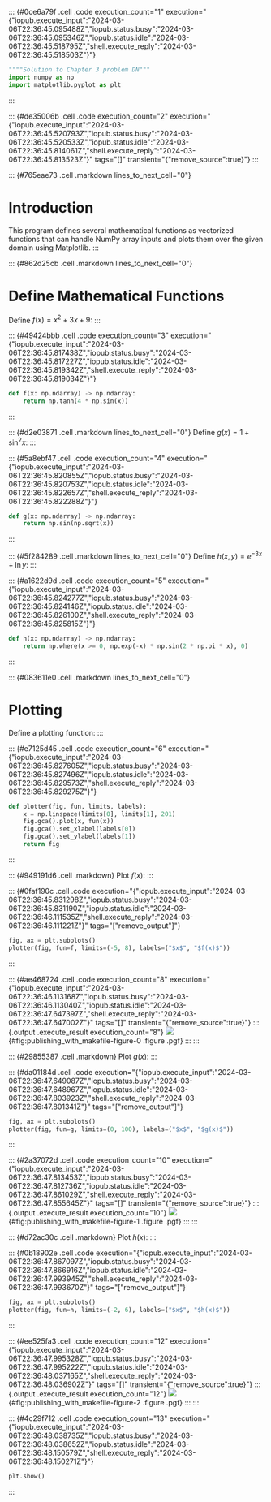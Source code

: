 ::: {#0ce6a79f .cell .code execution_count="1" execution="{\"iopub.execute_input\":\"2024-03-06T22:36:45.095488Z\",\"iopub.status.busy\":\"2024-03-06T22:36:45.095346Z\",\"iopub.status.idle\":\"2024-03-06T22:36:45.518795Z\",\"shell.execute_reply\":\"2024-03-06T22:36:45.518503Z\"}"}
``` python
""""Solution to Chapter 3 problem DN"""
import numpy as np
import matplotlib.pyplot as plt
```
:::

::: {#de35006b .cell .code execution_count="2" execution="{\"iopub.execute_input\":\"2024-03-06T22:36:45.520793Z\",\"iopub.status.busy\":\"2024-03-06T22:36:45.520533Z\",\"iopub.status.idle\":\"2024-03-06T22:36:45.814061Z\",\"shell.execute_reply\":\"2024-03-06T22:36:45.813523Z\"}" tags="[]" transient="{\"remove_source\":true}"}
:::

::: {#765eae73 .cell .markdown lines_to_next_cell="0"}
# Introduction

This program defines several mathematical functions as vectorized
functions that can handle NumPy array inputs and plots them over the
given domain using Matplotlib.
:::

::: {#862d25cb .cell .markdown lines_to_next_cell="0"}
# Define Mathematical Functions

Define $f(x) = x^2 + 3 x + 9$:
:::

::: {#49424bbb .cell .code execution_count="3" execution="{\"iopub.execute_input\":\"2024-03-06T22:36:45.817438Z\",\"iopub.status.busy\":\"2024-03-06T22:36:45.817227Z\",\"iopub.status.idle\":\"2024-03-06T22:36:45.819342Z\",\"shell.execute_reply\":\"2024-03-06T22:36:45.819034Z\"}"}
``` python
def f(x: np.ndarray) -> np.ndarray:
    return np.tanh(4 * np.sin(x))
```
:::

::: {#d2e03871 .cell .markdown lines_to_next_cell="0"}
Define $g(x) = 1 + \sin^2 x$:
:::

::: {#5a8ebf47 .cell .code execution_count="4" execution="{\"iopub.execute_input\":\"2024-03-06T22:36:45.820855Z\",\"iopub.status.busy\":\"2024-03-06T22:36:45.820753Z\",\"iopub.status.idle\":\"2024-03-06T22:36:45.822657Z\",\"shell.execute_reply\":\"2024-03-06T22:36:45.822288Z\"}"}
``` python
def g(x: np.ndarray) -> np.ndarray:
    return np.sin(np.sqrt(x))
```
:::

::: {#5f284289 .cell .markdown lines_to_next_cell="0"}
Define $h(x, y) = e^{-3 x} + \ln y$:
:::

::: {#a1622d9d .cell .code execution_count="5" execution="{\"iopub.execute_input\":\"2024-03-06T22:36:45.824277Z\",\"iopub.status.busy\":\"2024-03-06T22:36:45.824146Z\",\"iopub.status.idle\":\"2024-03-06T22:36:45.826100Z\",\"shell.execute_reply\":\"2024-03-06T22:36:45.825815Z\"}"}
``` python
def h(x: np.ndarray) -> np.ndarray:
    return np.where(x >= 0, np.exp(-x) * np.sin(2 * np.pi * x), 0)
```
:::

::: {#083611e0 .cell .markdown lines_to_next_cell="0"}
# Plotting

Define a plotting function:
:::

::: {#e7125d45 .cell .code execution_count="6" execution="{\"iopub.execute_input\":\"2024-03-06T22:36:45.827605Z\",\"iopub.status.busy\":\"2024-03-06T22:36:45.827496Z\",\"iopub.status.idle\":\"2024-03-06T22:36:45.829573Z\",\"shell.execute_reply\":\"2024-03-06T22:36:45.829275Z\"}"}
``` python
def plotter(fig, fun, limits, labels):
    x = np.linspace(limits[0], limits[1], 201)
    fig.gca().plot(x, fun(x))
    fig.gca().set_xlabel(labels[0])
    fig.gca().set_ylabel(labels[1])
    return fig
```
:::

::: {#949191d6 .cell .markdown}
Plot $f(x)$:
:::

::: {#0faf190c .cell .code execution="{\"iopub.execute_input\":\"2024-03-06T22:36:45.831298Z\",\"iopub.status.busy\":\"2024-03-06T22:36:45.831190Z\",\"iopub.status.idle\":\"2024-03-06T22:36:46.111535Z\",\"shell.execute_reply\":\"2024-03-06T22:36:46.111221Z\"}" tags="[\"remove_output\"]"}
``` python
fig, ax = plt.subplots()
plotter(fig, fun=f, limits=(-5, 8), labels=("$x$", "$f(x)$"))
```
:::

::: {#ae468724 .cell .code execution_count="8" execution="{\"iopub.execute_input\":\"2024-03-06T22:36:46.113168Z\",\"iopub.status.busy\":\"2024-03-06T22:36:46.113040Z\",\"iopub.status.idle\":\"2024-03-06T22:36:47.647397Z\",\"shell.execute_reply\":\"2024-03-06T22:36:47.647002Z\"}" tags="[]" transient="{\"remove_source\":true}"}
::: {.output .execute_result execution_count="8"}
![](examples/publishing_with_makefile/figure-0.pgf){#fig:publishing_with_makefile-figure-0 .figure .pgf}
:::
:::

::: {#29855387 .cell .markdown}
Plot $g(x)$:
:::

::: {#da01184d .cell .code execution="{\"iopub.execute_input\":\"2024-03-06T22:36:47.649087Z\",\"iopub.status.busy\":\"2024-03-06T22:36:47.648967Z\",\"iopub.status.idle\":\"2024-03-06T22:36:47.803923Z\",\"shell.execute_reply\":\"2024-03-06T22:36:47.801341Z\"}" tags="[\"remove_output\"]"}
``` python
fig, ax = plt.subplots()
plotter(fig, fun=g, limits=(0, 100), labels=("$x$", "$g(x)$"))
```
:::

::: {#2a37072d .cell .code execution_count="10" execution="{\"iopub.execute_input\":\"2024-03-06T22:36:47.813453Z\",\"iopub.status.busy\":\"2024-03-06T22:36:47.812736Z\",\"iopub.status.idle\":\"2024-03-06T22:36:47.861029Z\",\"shell.execute_reply\":\"2024-03-06T22:36:47.855645Z\"}" tags="[]" transient="{\"remove_source\":true}"}
::: {.output .execute_result execution_count="10"}
![](examples/publishing_with_makefile/figure-1.pgf){#fig:publishing_with_makefile-figure-1 .figure .pgf}
:::
:::

::: {#d72ac30c .cell .markdown}
Plot $h(x)$:
:::

::: {#0b18902e .cell .code execution="{\"iopub.execute_input\":\"2024-03-06T22:36:47.867097Z\",\"iopub.status.busy\":\"2024-03-06T22:36:47.866916Z\",\"iopub.status.idle\":\"2024-03-06T22:36:47.993945Z\",\"shell.execute_reply\":\"2024-03-06T22:36:47.993670Z\"}" tags="[\"remove_output\"]"}
``` python
fig, ax = plt.subplots()
plotter(fig, fun=h, limits=(-2, 6), labels=("$x$", "$h(x)$"))
```
:::

::: {#ee525fa3 .cell .code execution_count="12" execution="{\"iopub.execute_input\":\"2024-03-06T22:36:47.995328Z\",\"iopub.status.busy\":\"2024-03-06T22:36:47.995222Z\",\"iopub.status.idle\":\"2024-03-06T22:36:48.037165Z\",\"shell.execute_reply\":\"2024-03-06T22:36:48.036902Z\"}" tags="[]" transient="{\"remove_source\":true}"}
::: {.output .execute_result execution_count="12"}
![](examples/publishing_with_makefile/figure-2.pgf){#fig:publishing_with_makefile-figure-2 .figure .pgf}
:::
:::

::: {#4c29f712 .cell .code execution_count="13" execution="{\"iopub.execute_input\":\"2024-03-06T22:36:48.038735Z\",\"iopub.status.busy\":\"2024-03-06T22:36:48.038652Z\",\"iopub.status.idle\":\"2024-03-06T22:36:48.150579Z\",\"shell.execute_reply\":\"2024-03-06T22:36:48.150271Z\"}"}
``` python
plt.show()
```
:::
